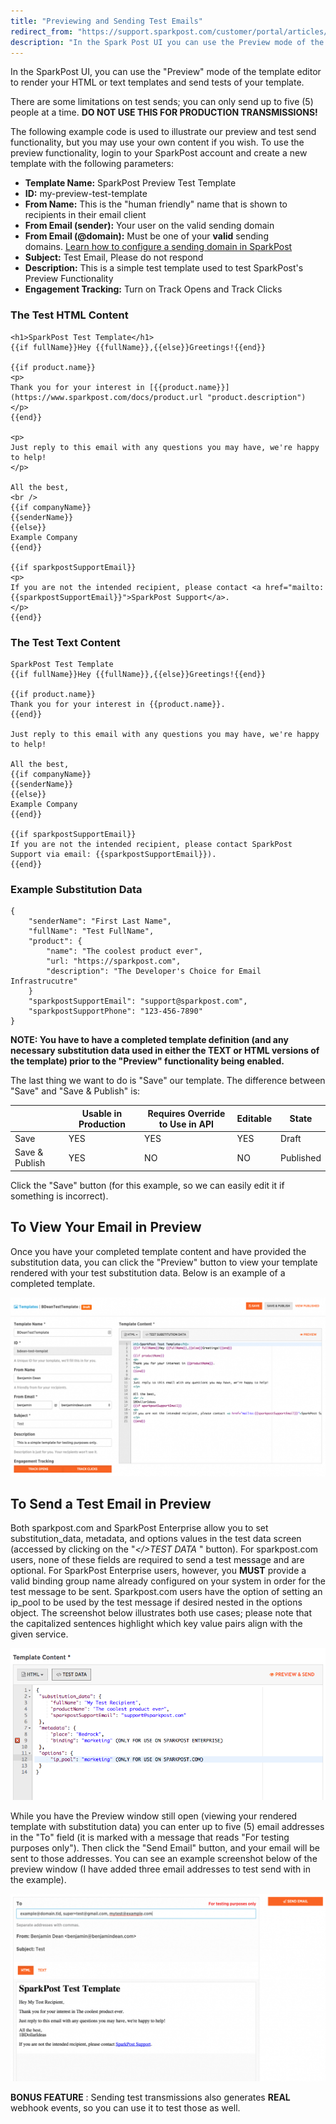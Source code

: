 ```yaml
---
title: "Previewing and Sending Test Emails"
redirect_from: "https://support.sparkpost.com/customer/portal/articles/1929893-previewing-and-sending-test-emails"
description: "In the Spark Post UI you can use the Preview mode of the template editor to render your HTML or text templates and send tests of your template There are some limitations on test sends you can only send up to five 5 people at a time DO NOT USE..."
---
```


In the SparkPost UI, you can use the "Preview" mode of the template editor to render your HTML or text templates and send tests of your template.

There are some limitations on test sends; you can only send up to five (5) people at a time. **DO NOT USE THIS FOR PRODUCTION TRANSMISSIONS!**                                           

The following example code is used to illustrate our preview and test send functionality, but you may use your own content if you wish. To use the preview functionality, login to your SparkPost account and create a new template with the following parameters:

*   **Template Name:**       SparkPost Preview Test Template
*   **ID:** my-preview-test-template
*   **From Name:**       This is the "human friendly" name that is shown to recipients in their email client
*   **From Email (sender):**                 Your user on the valid sending domain
*   **From Email (@domain):**                  Must be one of your **valid** sending domains. [Learn how to configure a sending domain in SparkPost](https://support.sparkpost.com/customer/portal/articles/1933318-create-sending-domains "Learn how to configure a sending domain in SparkPost")
*   **Subject:** Test Email, Please do not respond
*   **Description:** This is a simple test template used to test SparkPost's Preview Functionality
*   **Engagement Tracking:**           Turn on Track Opens and Track Clicks

### The Test HTML Content                      

```
<h1>SparkPost Test Template</h1>
{{if fullName}}Hey {{fullName}},{{else}}Greetings!{{end}}

{{if product.name}}
<p>
Thank you for your interest in [{{product.name}}](https://www.sparkpost.com/docs/product.url "product.description")
</p>
{{end}}

<p>
Just reply to this email with any questions you may have, we're happy to help!
</p>

All the best,
<br />
{{if companyName}}
{{senderName}}
{{else}}
Example Company
{{end}}

{{if sparkpostSupportEmail}}
<p>
If you are not the intended recipient, please contact <a href="mailto:{{sparkpostSupportEmail}}">SparkPost Support</a>.
</p>
{{end}}
```
### The Test Text Content 

```
SparkPost Test Template
{{if fullName}}Hey {{fullName}},{{else}}Greetings!{{end}}

{{if product.name}}
Thank you for your interest in {{product.name}}.
{{end}}

Just reply to this email with any questions you may have, we're happy to help!

All the best,
{{if companyName}}
{{senderName}}
{{else}}
Example Company
{{end}}

{{if sparkpostSupportEmail}}
If you are not the intended recipient, please contact SparkPost Support via email: {{sparkpostSupportEmail}}).
{{end}}
```
### Example Substitution Data 

```
{
    "senderName": "First Last Name",
    "fullName": "Test FullName",
    "product": {
        "name": "The coolest product ever",
        "url: "https://sparkpost.com",
        "description": "The Developer's Choice for Email Infrastrucutre"
    }
    "sparkpostSupportEmail": "support@sparkpost.com",
    "sparkpostSupportPhone": "123-456-7890"
}
```

**NOTE: You have to have a completed template definition (and any necessary substitution data used in either the TEXT or HTML versions of the template) prior to the "Preview" functionality being enabled.**                                                                                                                                                                                                    

The last thing we want to do is "Save" our template. The difference between "Save" and "Save & Publish" is:

|   | Usable in Production | Requires Override to Use in API | Editable | State |
| --- | --- | --- | --- | --- |
| Save | YES | YES | YES | Draft |
| Save & Publish | YES | NO | NO | Published |

Click the "Save" button (for this example, so we can easily edit it if something is incorrect).

## To View Your Email in Preview

Once you have your completed template content and have provided the substitution data, you can click the "Preview" button to view your template rendered with your test substitution data. Below is an example of a completed template.

![Example completed template definition](media/previewing-and-sending-test-emails/example-completed-template-definition.png)

## To Send a Test Email in Preview

Both sparkpost.com and SparkPost Enterprise allow you to set substitution_data, metadata, and options values in the test data screen (accessed by clicking on the "*</>TEST DATA*     " button). For sparkpost.com users, none of these fields are required to send a test message and are optional. For SparkPost Enterprise users, however, you **MUST** provide a valid binding group name already configured on your system in order for the test message to be sent. Sparkpost.com users have the option of setting an ip_pool to be used by the test message if desired nested in the options object. The screenshot below illustrates both use cases; please note that the capitalized sentences highlight which key value pairs align with the given service.

![](media/previewing-and-sending-test-emails/Screen_Shot_2016-11-14_at_12.26.14_PM_original.png)

While you have the Preview window still open (viewing your rendered template with substitution data) you can enter up to five (5) email addresses in the "To" field (it is marked with a message that reads "For testing purposes only"). Then click the "Send Email" button, and your email will be sent to those addresses. You can see an example screenshot below of the preview window (I have added three email addresses to test send with in the example).

![Example of the Preview mode of Sparkpost being used to send a test transmission](media/previewing-and-sending-test-emails/example-of-the-preview-mode-of-sparkpost-being-used-to-send-a-test-transmission.png)

**BONUS FEATURE**        : Sending test transmissions also generates **REAL** webhook events, so you can use it to test those as well.